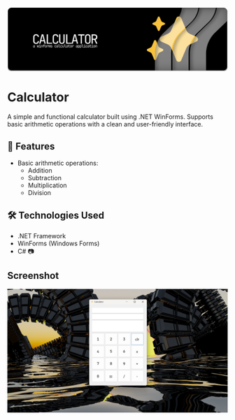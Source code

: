 ![banner](banner.svg)

#  Calculator
A simple and functional calculator built using .NET WinForms. Supports basic arithmetic operations with a clean and user-friendly interface.

## 🚀 Features
* Basic arithmetic operations:
  * Addition
  * Subtraction
  * Multiplication
  * Division

## 🛠️ Technologies Used
* .NET Framework
* WinForms (Windows Forms)
* C#
📷
## Screenshot
![screenshot](screenshot.png)
